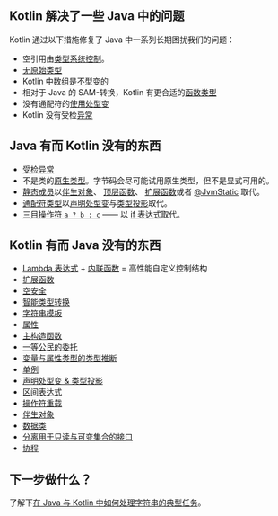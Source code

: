 [//]: # (title: 与 Java 比较)

## Kotlin 解决了一些 Java 中的问题

Kotlin 通过以下措施修复了 Java 中一系列长期困扰我们的问题：

* 空引用由[类型系统控制](null-safety.md)。
* [无原始类型](java-interop.md#kotlin-中的-java-泛型)
* Kotlin 中数组是[不型变的](arrays.md)
* 相对于 Java 的 SAM-转换，Kotlin 有更合适的[函数类型](lambdas.md#函数类型)
* 没有通配符的[使用处型变](generics.md#使用处型变类型投影)
* Kotlin 没有受检[异常](exceptions.md)

## Java 有而 Kotlin 没有的东西

* [受检异常](exceptions.md)
* 不是类的[原生类型](basic-types.md)。字节码会尽可能试用原生类型，但不是<!--
  -->显式可用的。
* [静态成员](classes.md)以[伴生对象](object-declarations.md#伴生对象)、
  [顶层函数](functions.md)、 [扩展函数](extensions.md#扩展函数)或者 [@JvmStatic](java-to-kotlin-interop.md#静态方法) 取代。
* [通配符类型](generics.md)以[声明处型变](generics.md#声明处型变)与<!--
  -->[类型投影](generics.md#类型投影)取代。
* [三目操作符 `a ? b : c`](control-flow.md#if-表达式) —— 以 [if 表达式](control-flow.md#if-表达式)取代。


## Kotlin 有而 Java 没有的东西

* [Lambda 表达式](lambdas.md) + [内联函数](inline-functions.md) = 高性能自定义控制结构
* [扩展函数](extensions.md)
* [空安全](null-safety.md)
* [智能类型转换](typecasts.md)
* [字符串模板](strings.md)
* [属性](properties.md)
* [主构造函数](classes.md)
* [一等公民的委托](delegation.md)
* [变量与属性类型的类型推断](basic-types.md)
* [单例](object-declarations.md)
* [声明处型变 & 类型投影](generics.md)
* [区间表达式](ranges.md)
* [操作符重载](operator-overloading.md)
* [伴生对象](classes.md#伴生对象)
* [数据类](data-classes.md)
* [分离用于只读与可变集合的接口](collections-overview.md)
* [协程](coroutines-overview.md)

## 下一步做什么？

了解下[在 Java 与 Kotlin 中如何处理字符串的典型任务](java-to-kotlin-idioms-strings.md)。